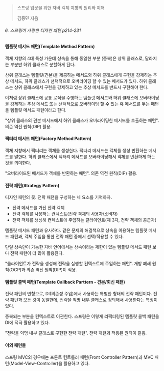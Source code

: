 > 스프링 입문을 위한 자바 객체 지향의 원리와 이해
>
> 김종민 지음

###### 6. 스프링이 사랑한 디자인 패턴 p214-231

#### 템플릿 메서드 패턴(Template Method Pattern)

객체 지향의 4대 특성 가운데 상속을 통해 동일한 부분 (중복)은 상위 클래스로, 달라지는 부분만 하위 클래스로 분할하게 된다.

상위 클래스는 템플릿(견본)을 제공하는 메서드와 하위 클래스에게 구현을 강제하는 추상 메서드, 하위 클래스가 선택적으로 오버라이딩 할 수 있는 메서드가 있다. 하위 클래스는 상위 클래스에서 구현을 강제하고 있는 추상 메서드를 반드시 구현해야 한다. 

이처럼 상위 클래스에 공통 로직을 수행하는 템플릿 메서드와 하위 클래스에 오버라이딩을 강제하는 추상 메서드 또는 선택적으로 오버라이딩 할 수 있는 훅 메서드를 두는 패턴을 템플릿 메서드 패턴이라고 한다.

"상위 클래스의 견본 메서드에서 하위 클래스가 오버라이딩한 메서드를 호출하는 패턴". 의존 역전 원칙(DIP) 활용.



#### 팩터리 메서드 패턴(Factory Method Pattern)

객체 지향에서 팩터리는 객체를 생성한다. 팩터리 메서드는 객체를 생성 반환하는 메서드를 말한다. 하위 클래스에서 팩터리 메서드를 오버라이딩해서 객체를 반환하게 하는 것을 의미한다.

"오버라이드된 메서드가 객체를 반환하는 패턴". 의존 역전 원칙(DIP) 활용.



#### 전략 패턴(Strategy Pattern)

디자인 패턴의 꽃. 전략 패턴을 구성하는 세 요소를 기억하자.

- 전략 메서드를 가진 전략 객체
- 전략 객체를 사용하는 컨텍스트(전략 객체의 사용자/소비자)
- 전략 객체를 생성해 컨텍스트에 주입하는 클라이언트(제 3자, 전략 객체의 공급자)

템플릿 메서드 패턴과 유사하다. 같은 문제의 해결책으로 상속을 이용하는 템플릿 메서드 패턴과, 객체 주입을 통한 전략 패턴 중에서 선택/적용할 수 있다.

단일 상속만이 가능한 자바 언어에서는 상속이라는 제한이 있는 템플릿 메서드 패턴 보다 전략 패턴이 더 많이 활용된다.

"클라이언트가 전략을 생성해 전략을 실행할 컨텍스트에 주입하는 패턴". 개방 폐쇄 원칙(OCP)과 의존 역전 원칙(DIP)이 적용.



#### 템플릿 콜백 패턴(Template Callback Parttern - 견본/회신 패턴)

전략 패턴의 변형으로, DI(의존성 주입)에서 사용하는 특별한 형태의 전략 패턴이다. 전략 패턴과 모든 것이 동일한데, 전략을 익명 내부 클래스로 정의해서 사용한다는 특징이 있다.

중복되는 부분을 컨텍스트로 이관한다. 스프링은 이렇게 리팩터링된 템플릿 콜백 패턴을 DI에 적극 활용하고 있다.

"전략을 익명 내부 클래스로 구현한 전략 패턴". 전략 패턴과 적용된 원칙이 같음.



#### 이외 패턴들

스프링 MVC의 경우에는 프론트 컨트롤러 패턴(Front Controller Pattern)과 MVC 패턴(Model-View-Controller)을 활용하고 있다.
